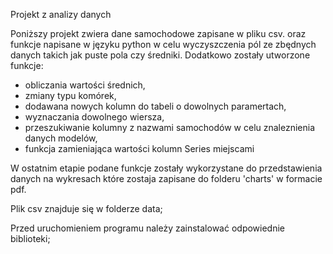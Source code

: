 Projekt z analizy danych

Poniższy projekt zwiera dane samochodowe zapisane w pliku csv. oraz funkcje napisane w języku python w celu 
wyczyszczenia pól ze zbędnych danych takich jak puste pola czy średniki. Dodatkowo zostały utworzone funkcje:

- obliczania wartości średnich, 
- zmiany typu komórek, 
- dodawana nowych kolumn do tabeli o dowolnych paramertach, 
- wyznaczania dowolnego wiersza,
- przeszukiwanie kolumny z nazwami samochodów w celu znaleznienia danych modelów,
- funkcja zamieniająca wartości kolumn Series miejscami

W ostatnim etapie podane funkcje zostały wykorzystane do przedstawienia danych na wykresach które zostaja zapisane do folderu 'charts' w formacie pdf.

Plik csv znajduje się w folderze data;

Przed uruchomieniem programu należy zainstalować odpowiednie biblioteki;
